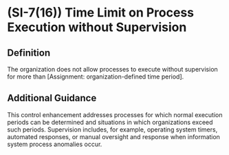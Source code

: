 
# (SI-7(16)) Time Limit on Process Execution without Supervision

## Definition

The organization does not allow processes to execute without supervision for more than [Assignment: organization-defined time period].

## Additional Guidance

This control enhancement addresses processes for which normal execution periods can be determined and situations in which organizations exceed such periods. Supervision includes, for example, operating system timers, automated responses, or manual oversight and response when information system process anomalies occur.
